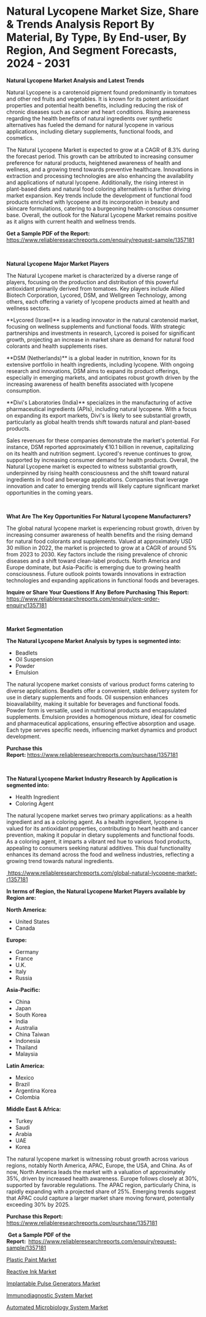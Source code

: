 <p><h1>Natural Lycopene Market Size, Share & Trends Analysis Report By Material, By Type, By End-user, By Region, And Segment Forecasts, 2024 - 2031</h1></p><p><strong>Natural Lycopene Market Analysis and Latest Trends</strong></p>
<p><p>Natural Lycopene is a carotenoid pigment found predominantly in tomatoes and other red fruits and vegetables. It is known for its potent antioxidant properties and potential health benefits, including reducing the risk of chronic diseases such as cancer and heart conditions. Rising awareness regarding the health benefits of natural ingredients over synthetic alternatives has fueled the demand for natural lycopene in various applications, including dietary supplements, functional foods, and cosmetics.</p><p>The Natural Lycopene Market is expected to grow at a CAGR of 8.3% during the forecast period. This growth can be attributed to increasing consumer preference for natural products, heightened awareness of health and wellness, and a growing trend towards preventive healthcare. Innovations in extraction and processing technologies are also enhancing the availability and applications of natural lycopene. Additionally, the rising interest in plant-based diets and natural food coloring alternatives is further driving market expansion. Key trends include the development of functional food products enriched with lycopene and its incorporation in beauty and skincare formulations, catering to a burgeoning health-conscious consumer base. Overall, the outlook for the Natural Lycopene Market remains positive as it aligns with current health and wellness trends.</p></p>
<p><strong>Get a Sample PDF of the Report:&nbsp;</strong> <a href="https://www.reliableresearchreports.com/enquiry/request-sample/1357181?utm_campaign=5&utm_medium=2&utm_source=Github&utm_content=ia&utm_term=07112024&utm_id=natural-lycopene">https://www.reliableresearchreports.com/enquiry/request-sample/1357181</a></p>
<p>&nbsp;</p>
<p><strong>Natural Lycopene Major Market Players</strong></p>
<p><p>The Natural Lycopene market is characterized by a diverse range of players, focusing on the production and distribution of this powerful antioxidant primarily derived from tomatoes. Key players include Allied Biotech Corporation, Lycored, DSM, and Wellgreen Technology, among others, each offering a variety of lycopene products aimed at health and wellness sectors.</p><p>**Lycored (Israel)** is a leading innovator in the natural carotenoid market, focusing on wellness supplements and functional foods. With strategic partnerships and investments in research, Lycored is poised for significant growth, projecting an increase in market share as demand for natural food colorants and health supplements rises.</p><p>**DSM (Netherlands)** is a global leader in nutrition, known for its extensive portfolio in health ingredients, including lycopene. With ongoing research and innovations, DSM aims to expand its product offerings, especially in emerging markets, and anticipates robust growth driven by the increasing awareness of health benefits associated with lycopene consumption.</p><p>**Divi's Laboratories (India)** specializes in the manufacturing of active pharmaceutical ingredients (APIs), including natural lycopene. With a focus on expanding its export markets, Divi's is likely to see substantial growth, particularly as global health trends shift towards natural and plant-based products.</p><p>Sales revenues for these companies demonstrate the market's potential. For instance, DSM reported approximately €10.1 billion in revenue, capitalizing on its health and nutrition segment. Lycored's revenue continues to grow, supported by increasing consumer demand for health products. Overall, the Natural Lycopene market is expected to witness substantial growth, underpinned by rising health consciousness and the shift toward natural ingredients in food and beverage applications. Companies that leverage innovation and cater to emerging trends will likely capture significant market opportunities in the coming years.</p></p>
<p>&nbsp;</p>
<p><strong>What Are The Key Opportunities For Natural Lycopene Manufacturers?</strong></p>
<p><p>The global natural lycopene market is experiencing robust growth, driven by increasing consumer awareness of health benefits and the rising demand for natural food colorants and supplements. Valued at approximately USD 30 million in 2022, the market is projected to grow at a CAGR of around 5% from 2023 to 2030. Key factors include the rising prevalence of chronic diseases and a shift toward clean-label products. North America and Europe dominate, but Asia-Pacific is emerging due to growing health consciousness. Future outlook points towards innovations in extraction technologies and expanding applications in functional foods and beverages.</p></p>
<p><strong>Inquire or Share Your Questions If Any Before Purchasing This Report:</strong> <a href="https://www.reliableresearchreports.com/enquiry/pre-order-enquiry/1357181?utm_campaign=5&utm_medium=2&utm_source=Github&utm_content=ia&utm_term=07112024&utm_id=natural-lycopene">https://www.reliableresearchreports.com/enquiry/pre-order-enquiry/1357181</a></p>
<p>&nbsp;</p>
<p><strong>Market Segmentation</strong></p>
<p><strong>The Natural Lycopene Market Analysis by types is segmented into:</strong></p>
<p><ul><li>Beadlets</li><li>Oil Suspension</li><li>Powder</li><li>Emulsion</li></ul></p>
<p><p>The natural lycopene market consists of various product forms catering to diverse applications. Beadlets offer a convenient, stable delivery system for use in dietary supplements and foods. Oil suspension enhances bioavailability, making it suitable for beverages and functional foods. Powder form is versatile, used in nutritional products and encapsulated supplements. Emulsion provides a homogenous mixture, ideal for cosmetic and pharmaceutical applications, ensuring effective absorption and usage. Each type serves specific needs, influencing market dynamics and product development.</p></p>
<p><strong>Purchase this Report:&nbsp;</strong><a href="https://www.reliableresearchreports.com/purchase/1357181?utm_campaign=5&utm_medium=2&utm_source=Github&utm_content=ia&utm_term=07112024&utm_id=natural-lycopene">https://www.reliableresearchreports.com/purchase/1357181</a></p>
<p>&nbsp;</p>
<p><strong>The Natural Lycopene Market Industry Research by Application is segmented into:</strong></p>
<p><ul><li>Health Ingredient</li><li>Coloring Agent</li></ul></p>
<p><p>The natural lycopene market serves two primary applications: as a health ingredient and as a coloring agent. As a health ingredient, lycopene is valued for its antioxidant properties, contributing to heart health and cancer prevention, making it popular in dietary supplements and functional foods. As a coloring agent, it imparts a vibrant red hue to various food products, appealing to consumers seeking natural additives. This dual functionality enhances its demand across the food and wellness industries, reflecting a growing trend towards natural ingredients.</p></p>
<p><a href="https://www.reliableresearchreports.com/global-natural-lycopene-market-r1357181?utm_campaign=5&utm_medium=2&utm_source=Github&utm_content=ia&utm_term=07112024&utm_id=natural-lycopene">&nbsp;https://www.reliableresearchreports.com/global-natural-lycopene-market-r1357181</a></p>
<p><strong>In terms of Region, the Natural Lycopene Market Players available by Region are:</strong></p>
<p>
    <p> <strong> North America: </strong>
        <ul>
            <li>United States</li>
            <li>Canada</li>
        </ul>
        </p> 
    <p> <strong> Europe: </strong>
        <ul>
            <li>Germany</li>
            <li>France</li>
            <li>U.K.</li>
            <li>Italy</li>
            <li>Russia</li>
        </ul>
        </p> 
    <p> <strong> Asia-Pacific: </strong>
        <ul>
            <li>China</li>
            <li>Japan</li>
            <li>South Korea</li>
            <li>India</li>
            <li>Australia</li>
            <li>China Taiwan</li>
            <li>Indonesia</li>
            <li>Thailand</li>
            <li>Malaysia</li>
        </ul>
        </p> 
    <p> <strong> Latin America: </strong>
        <ul>
            <li>Mexico</li>
            <li>Brazil</li>
            <li>Argentina Korea</li>
            <li>Colombia</li>
        </ul>
        </p> 
    <p> <strong> Middle East & Africa: </strong>
        <ul>
            <li>Turkey</li>
            <li>Saudi</li>
            <li>Arabia</li>
            <li>UAE</li>
            <li>Korea</li>
        </ul>
    </p>
    </p>
<p><p>The natural lycopene market is witnessing robust growth across various regions, notably North America, APAC, Europe, the USA, and China. As of now, North America leads the market with a valuation of approximately 35%, driven by increased health awareness. Europe follows closely at 30%, supported by favorable regulations. The APAC region, particularly China, is rapidly expanding with a projected share of 25%. Emerging trends suggest that APAC could capture a larger market share moving forward, potentially exceeding 30% by 2025.</p></p>
<p><strong>Purchase this Report: </strong><a href="https://www.reliableresearchreports.com/purchase/1357181?utm_campaign=5&utm_medium=2&utm_source=Github&utm_content=ia&utm_term=07112024&utm_id=natural-lycopene">https://www.reliableresearchreports.com/purchase/1357181</a></p>
<p>&nbsp;<strong>Get a Sample PDF of the Report:&nbsp;&nbsp;</strong><a href="https://www.reliableresearchreports.com/enquiry/request-sample/1357181?utm_campaign=5&utm_medium=2&utm_source=Github&utm_content=ia&utm_term=07112024&utm_id=natural-lycopene">https://www.reliableresearchreports.com/enquiry/request-sample/1357181</a></p>
<p><strong></strong></p>
<p><p><a href="https://github.com/AnnDiaz698/Market-Research-Report-List-1/blob/main/plastic-paint-market.md?utm_campaign=5&utm_medium=2&utm_source=Github&utm_content=ia&utm_term=07112024&utm_id=natural-lycopene">Plastic Paint Market</a></p><p><a href="https://github.com/sumonsky0m/Market-Research-Report-List-1/blob/main/reactive-ink-market.md?utm_campaign=5&utm_medium=2&utm_source=Github&utm_content=ia&utm_term=07112024&utm_id=natural-lycopene">Reactive Ink Market</a></p><p><a href="https://issuu.com/reportprime-2/docs/implantable-pulse-generators-market_3267ea3631ade9?utm_campaign=5&utm_medium=2&utm_source=Github&utm_content=ia&utm_term=07112024&utm_id=natural-lycopene">Implantable Pulse Generators Market</a></p><p><a href="https://issuu.com/reportprime-2/docs/immunodiagnostic-system-market-size_4c5a27590edffd?utm_campaign=5&utm_medium=2&utm_source=Github&utm_content=ia&utm_term=07112024&utm_id=natural-lycopene">Immunodiagnostic System Market</a></p><p><a href="https://issuu.com/reportprime-2/docs/automated-microbiology-system-marke_99db2ce289cc66?utm_campaign=5&utm_medium=2&utm_source=Github&utm_content=ia&utm_term=07112024&utm_id=natural-lycopene">Automated Microbiology System Market</a></p></p>